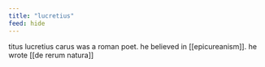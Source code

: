 ```yaml
---
title: "lucretius"
feed: hide
---
```


titus lucretius carus was a roman poet. he believed in [[epicureanism]]. he wrote [[de rerum natura]]